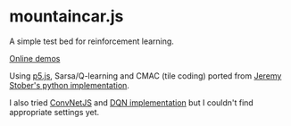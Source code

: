 # mountaincar.js

A simple test bed for reinforcement learning.

[Online demos](http://buhii.github.io/mountaincar.js/index.html)

Using [p5.js](http://p5js.org/), Sarsa/Q-learning and CMAC (tile coding) ported from
[Jeremy Stober's python implementation](https://github.com/stober/cmac).

I also tried [ConvNetJS](https://github.com/karpathy/convnetjs) and
[DQN implementation](http://cs.stanford.edu/people/karpathy/convnetjs/demo/rldemo.html) but I couldn't find appropriate settings yet.
